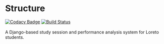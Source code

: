 # Structure
[![Codacy Badge](https://api.codacy.com/project/badge/Grade/f701ebcb49e0423e94e7ee21bdbb1eed)](https://app.codacy.com/app/AnonGuy/Structure?utm_source=github.com&utm_medium=referral&utm_content=AnonGuy/Structure&utm_campaign=Badge_Grade_Dashboard)
[![Build Status](https://travis-ci.org/AnonGuy/Structure.svg?branch=devel)](https://travis-ci.org/AnonGuy/Structure) <br/><br/>
A Django-based study session and performance analysis system for Loreto students. 

